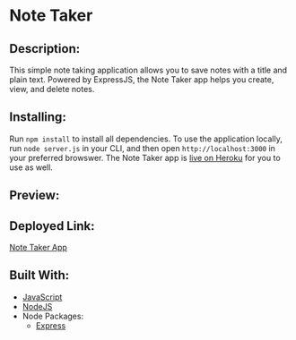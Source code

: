# Note Taker

## Description:
This simple note taking application allows you to save notes with a title and plain text. Powered by ExpressJS, the Note Taker app helps you create, view, and delete notes. 


## Installing:

Run `npm install` to install all dependencies. To use the application locally, run `node server.js` in your CLI, and then open `http://localhost:3000` in your preferred browswer. The Note Taker app is [live on Heroku]() for you to use as well.

## Preview:


## Deployed Link:
[Note Taker App]()






## Built With:
* [JavaScript](https://developer.mozilla.org/en-US/docs/Web/JavaScript)
* [NodeJS](https://nodejs.org/)
* Node Packages:
    * [Express](https://www.npmjs.com/package/express)

